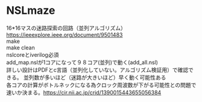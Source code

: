 # NSLmaze
16*16マスの迷路探索の回路（並列アルゴリズム）
https://ieeexplore.ieee.org/document/9501483<br>
make <br>
make clean<br>
nslcoreとiverilog必須<br>
add_map.nslが1コアになって９８コア(並列)で動く(add_all.nsl)<br>
詳しい設計はPDFとc言語（並列化していない。アルゴリズム検証用）で確認できる。
並列数が多いほど（迷路が大きいほど）早く動く可能性ある<br>各コアの計算がボトルネックになる為クロック周波数が下がる可能性との問題で速いか決まる。https://cir.nii.ac.jp/crid/1390015443655056384
